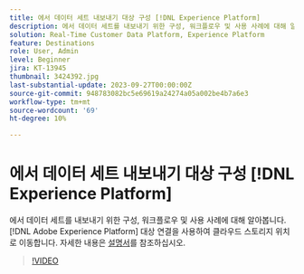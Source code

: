 ```yaml
---
title: 에서 데이터 세트 내보내기 대상 구성 [!DNL Experience Platform]
description: 에서 데이터 세트를 내보내기 위한 구성, 워크플로우 및 사용 사례에 대해 알아봅니다. [!DNL Adobe Experience Platform] 대상 연결을 사용하여 클라우드 스토리지 위치로 이동합니다.
solution: Real-Time Customer Data Platform, Experience Platform
feature: Destinations
role: User, Admin
level: Beginner
jira: KT-13945
thumbnail: 3424392.jpg
last-substantial-update: 2023-09-27T00:00:00Z
source-git-commit: 948783082bc5e69619a24274a05a002be4b7a6e3
workflow-type: tm+mt
source-wordcount: '69'
ht-degree: 10%

---
```


# 에서 데이터 세트 내보내기 대상 구성 [!DNL Experience Platform]

에서 데이터 세트를 내보내기 위한 구성, 워크플로우 및 사용 사례에 대해 알아봅니다. [!DNL Adobe Experience Platform] 대상 연결을 사용하여 클라우드 스토리지 위치로 이동합니다. 자세한 내용은 [설명서](https://experienceleague.adobe.com/docs/experience-platform/destinations/ui/activate/export-datasets.html)를 참조하십시오.

>[!VIDEO](https://video.tv.adobe.com/v/3424392/?learn=on)

